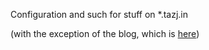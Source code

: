 Configuration and such for stuff on *.tazj.in

(with the exception of the blog, which is [here](https://git.tazj.in/tazjin/tazblog))
